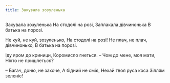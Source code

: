 ```yaml
---
title: Закувала зозуленька
---
```

Закувала зозуленька
На стодолі на розі,
Заплакала дівчинонька
В батька на порозі.

Не куй, не куй, зозуленько,
На стодолі на розі!
Не плач, не плач, дівчинонько,
В батька на порозі.

Іду яром до криници,
Коромисло гнеться.
– Чом до мене, моя мати,
Ніхто не пришлеться?

– Багач, доню, не захоче,
А бідний не сміє,
Нехай твоя руса коса
Зіллям зеленіє!
